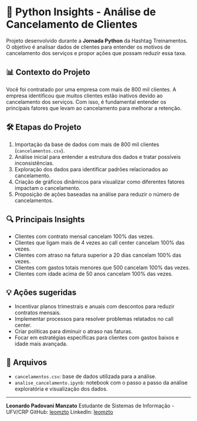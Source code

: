 # 🐍 Python Insights - Análise de Cancelamento de Clientes

Projeto desenvolvido durante a **Jornada Python** da Hashtag Treinamentos. O objetivo é analisar dados de clientes para entender os motivos de cancelamento dos serviços e propor ações que possam reduzir essa taxa.

## 📊 Contexto do Projeto

Você foi contratado por uma empresa com mais de 800 mil clientes. A empresa identificou que muitos clientes estão inativos devido ao cancelamento dos serviços. Com isso, é fundamental entender os principais fatores que levam ao cancelamento para melhorar a retenção.

## 🛠️ Etapas do Projeto

1. Importação da base de dados com mais de 800 mil clientes (`cancelamentos.csv`).
2. Análise inicial para entender a estrutura dos dados e tratar possíveis inconsistências.
3. Exploração dos dados para identificar padrões relacionados ao cancelamento.
4. Criação de gráficos dinâmicos para visualizar como diferentes fatores impactam o cancelamento.
5. Proposição de ações baseadas na análise para reduzir o número de cancelamentos.

## 🔍 Principais Insights

- Clientes com contrato mensal cancelam 100% das vezes.
- Clientes que ligam mais de 4 vezes ao call center cancelam 100% das vezes.
- Clientes com atraso na fatura superior a 20 dias cancelam 100% das vezes.
- Clientes com gastos totais menores que 500 cancelam 100% das vezes.
- Clientes com idade acima de 50 anos cancelam 100% das vezes.

## 💡 Ações sugeridas

- Incentivar planos trimestrais e anuais com descontos para reduzir contratos mensais.
- Implementar processos para resolver problemas relatados no call center.
- Criar políticas para diminuir o atraso nas faturas.
- Focar em estratégias específicas para clientes com gastos baixos e idade mais avançada.

## 📂 Arquivos

- `cancelamentos.csv`: base de dados utilizada para a análise.
- `analise_cancelamento.ipynb`: notebook com o passo a passo da análise exploratória e visualização dos dados.

---

**Leonardo Padovani Manzato**
Estudante de Sistemas de Informação - UFV/CRP
GitHub: [leomzto](https://github.com/leomzto)
LinkedIn: [leomzto](https://linkedin.com/in/leomzto/)
